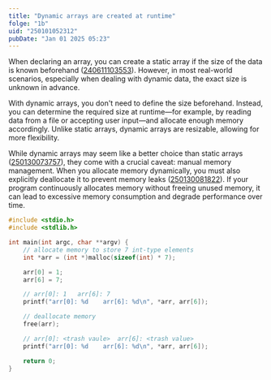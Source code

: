 ```yaml
---
title: "Dynamic arrays are created at runtime"
folge: "1b"
uid: "250101052312"
pubDate: "Jan 01 2025 05:23"
---
```


When declaring an array, you can create a static array if the size of the data is known beforehand ([240611103553](/note/240611103553)). However, in most real-world scenarios, especially when dealing with dynamic data, the exact size is unknown in advance.

With dynamic arrays, you don't need to define the size beforehand. Instead, you can determine the required size at runtime—for example, by reading data from a file or accepting user input—and allocate enough memory accordingly. Unlike static arrays, dynamic arrays are resizable, allowing for more flexibility.

While dynamic arrays may seem like a better choice than static arrays ([250130073757](/note/250130073757)), they come with a crucial caveat: manual memory management. When you allocate memory dynamically, you must also explicitly deallocate it to prevent memory leaks ([250130081822](/note/250130081822)). If your program continuously allocates memory without freeing unused memory, it can lead to excessive memory consumption and degrade performance over time.

```cpp
#include <stdio.h>
#include <stdlib.h>

int main(int argc, char **argv) {
	// allocate memory to store 7 int-type elements
	int *arr = (int *)malloc(sizeof(int) * 7);

	arr[0] = 1;
	arr[6] = 7;

	// arr[0]: 1   arr[6]: 7
	printf("arr[0]: %d    arr[6]: %d\n", *arr, arr[6]);

	// deallocate memory
	free(arr);

    // arr[0]: <trash vaule>  arr[6]: <trash value>
	printf("arr[0]: %d    arr[6]: %d\n", *arr, arr[6]);

	return 0;
}
```